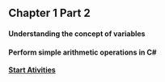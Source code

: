 ## Chapter 1 Part 2

#### Understanding the concept of variables

#### Perform simple arithmetic operations in C#

[**Start Ativities**](https://)
